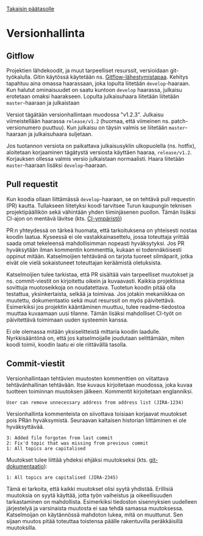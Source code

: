 [Takaisin päätasolle](./README.md)

# Versionhallinta

## Gitflow

Projektien lähdekoodit, ja muut tarpeelliset resurssit, versioidaan
git-työkalulla. Gitin käytössä käytetään
ns. [Gitflow-lähestymistapaa](https://www.atlassian.com/git/tutorials/comparing-workflows/gitflow-workflow). Kehitys
tapahtuu aina omassa haarassaan, joka lopulta liitetään `develop`-haaraan. Kun
halutut ominaisuudet on saatu kuntoon `develop` haarassa, julkaisu erotetaan
omaksi haarakseen. Lopulta julkaisuhaara liitetään liitetään `master`-haaraan ja
julkaistaan

Versiot tägätään versionhallintaan muodossa "v1.2.3". Julkaisu
viimeistellään haarassa `release/v1.2` (huomaa, että viimeinen
ns. patch-versionumero puuttuu).  Kun julkaisu on täysin valmis se
liitetään `master`-haaraan ja julkaisuhaara suljetaan.

Jos tuotannon versiota on paikattava julkaisusyklin ulkopuolella
(ns. hotfix), aloitetaan korjaaminen tägätystä versiosta käyttäen
haaraa, `release/v1.2`.  Korjauksen ollessa valmis versio julkaistaan
normaalisti. Haara liitetään `master`-haaraan lisäksi `develop`-haaraan.

## Pull requestit

Kun koodia ollaan liittämässä `develop`-haaraan, se on tehtävä pull
requestin (PR) kautta.  Tullakseen liitetyksi koodi tarvitsee Turun
kaupungin teknisen projektipäällikön sekä vähintään yhden
tiiminjäsenen puollon. Tämän lisäksi CI-ajon on mentävä lävitse
(kts. [CI-ympäristö](./ci-ymparisto.md))

PR:n yhteydessä on tärkeä huomata, että tarkoituksena on
yhteisesti nostaa koodin laatua. Kyseessä ei ole vastakkainasettelu,
jossa toteuttaja yrittää saada omat tekeleensä mahdollisimman nopeasti
hyväksytyksi. Jos PR hyväksytään ilman kommentin kommenttia, kukaan ei
todennäköisesti oppinut mitään. Katselmoijien tehtävänä on tarjota
tuoreet silmäparit, jotka eivät ole vielä sokaistuneet toteuttajan
keräämistä oletuksista.

Katselmoijien tulee tarkistaa, että PR sisältää vain tarpeelliset muutokset ja
ns. commit-viestit on kirjoitettu oikein ja kuvaavasti. Kaikkia projektissa
sovittuja muotoseikkoja on noudatettava. Tuotetun koodin pitää olla testattua,
yksinkertaista, selkää ja toimivaa. Jos jotakin mekaniikkaa on muutettu,
dokumentaatio sekä muut resurssit on myös päivitettävä. Esimerkiksi jos
projektin kääntäminen muuttuu, tulee readme-tiedostoa muuttaa kuvaamaan uusi
tilanne. Tämän lisäksi mahdolliset CI-työt on päivitettävä toimimaan uuden
systeemin kanssa.

Ei ole olemassa mitään yksiselitteistä mittaria koodin laadulle. Nyrkkisääntönä
on, että jos katselmoijalle joudutaan selittämään, miten koodi toimii, koodin
laatu ei ole riittävällä tasolla.

## Commit-viestit

Versionhallintaan tehtävien muutosten kommenttien on viitattava
tehtävänhallinan tehtävään. Itse kuvaus kirjoitetaan muodossa, joka
kuvaa tuotteen toiminnan muutoksen jälkeen. Kommentit kirjoitetaan
englanniksi.

    User can remove unnecessary address from address list (JIRA-1234)

Versionhallinta kommenteista on siivottava toisiaan korjaavat muutokset pois
PRän hyväksymistä. Seuraavan kaltaisen historian liittäminen ei ole
hyväksyttävää.

    3: Added file forgoten from last commit
    2: Fix'd topic that was missing from previous commit
    1: All topics are capitalised

Muutokset tulee liittää yhdeksi ehjäksi muutokseksi (kts. [git-dokumentaatio](https://git-scm.com/book/en/v2/Git-Tools-Rewriting-History)):

    1: All topics are capitalised (JIRA-2345)

Tämä ei tarkoita, että kaikki muutokset olisi syytä yhdistää. Erillisiä
muutoksia on syytä käyttää, jotta työn vaiheistus ja oikeellisuuden
tarkastaminen on mahdollista. Esimerkiksi tiedoston sisennyksien uudelleen
järjestelyä ja varsinaista muutosta ei saa tehdä samassa
muutoksessa. Katselmoijan on käytännössä mahdoton lukea, mitä on muuttunut. Sen
sijaan muutos pitää toteuttaa toistensa päälle rakentuvilla peräkkäisillä
muutoksilla.
